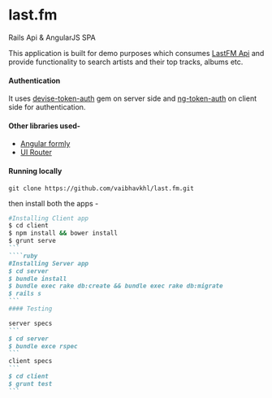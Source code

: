 # last.fm
Rails Api & AngularJS SPA

This application is built for demo purposes which consumes [LastFM Api](http://www.last.fm/api) and provide functionality to search artists and their top tracks, albums etc.

#### Authentication
It uses [devise-token-auth](https://github.com/lynndylanhurley/devise_token_auth) gem on server side and [ng-token-auth](https://github.com/lynndylanhurley/ng-token-auth) on client side for authentication.

#### Other libraries used-

- [Angular formly](https://github.com/formly-js/angular-formly)
- [UI Router](https://github.com/angular-ui/ui-router)

#### Running locally

``` git clone https://github.com/vaibhavkhl/last.fm.git ```

then install both the apps -

````ruby
#Installing Client app
$ cd client
$ npm install && bower install 
$ grunt serve
```
````ruby
#Installing Server app
$ cd server
$ bundle install
$ bundle exec rake db:create && bundle exec rake db:migrate
$ rails s
```
#### Testing

server specs
```
$ cd server
$ bundle exce rspec
```
client specs
```
$ cd client
$ grunt test
```
